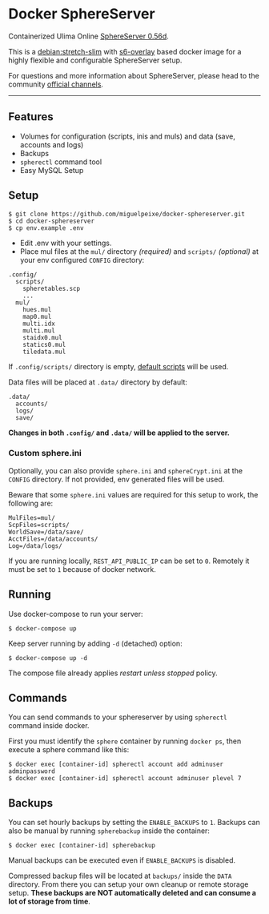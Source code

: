 # Docker SphereServer

Containerized Ulima Online [SphereServer 0.56d](https://github.com/Sphereserver/Source).

This is a [debian:stretch-slim](https://hub.docker.com/_/debian) with [s6-overlay](https://github.com/just-containers/s6-overlay) based docker image for a highly flexible and configurable SphereServer setup.

For questions and more information about SphereServer, please head to the community [official channels](https://www.sphereserver.com/).

---

## Features

- Volumes for configuration (scripts, inis and muls) and data (save, accounts and logs)
- Backups
- `spherectl` command tool
- Easy MySQL Setup

## Setup

```
$ git clone https://github.com/miguelpeixe/docker-sphereserver.git
$ cd docker-sphereserver
$ cp env.example .env
```

- Edit .env with your settings.
- Place mul files at the `mul/` directory _(required)_ and `scripts/` _(optional)_ at your env configured `CONFIG` directory:

```
.config/
  scripts/
    spheretables.scp
    ...
  mul/
    hues.mul
    map0.mul
    multi.idx
    multi.mul
    staidx0.mul
    statics0.mul
    tiledata.mul
```

If `.config/scripts/` directory is empty, [default scripts](https://github.com/Sphereserver/Scripts) will be used.

Data files will be placed at `.data/` directory by default:

```
.data/
  accounts/
  logs/
  save/
```

**Changes in both `.config/` and `.data/` will be applied to the server.**

### Custom sphere.ini

Optionally, you can also provide `sphere.ini` and `sphereCrypt.ini` at the `CONFIG` directory. If not provided, env generated files will be used.

Beware that some `sphere.ini` values are required for this setup to work, the following are:

```
MulFiles=mul/
ScpFiles=scripts/
WorldSave=/data/save/
AcctFiles=/data/accounts/
Log=/data/logs/
```

If you are running locally, `REST_API_PUBLIC_IP` can be set to `0`. Remotely it must be set to `1` because of docker network.

## Running

Use docker-compose to run your server:

```
$ docker-compose up
```

Keep server running by adding `-d` (detached) option:

```
$ docker-compose up -d
```

The compose file already applies _restart unless stopped_ policy.

## Commands

You can send commands to your sphereserver by using `spherectl` command inside docker.

First you must identify the `sphere` container by running `docker ps`, then execute a sphere command like this:

```
$ docker exec [container-id] spherectl account add adminuser adminpassword
$ docker exec [container-id] spherectl account adminuser plevel 7
```

## Backups

You can set hourly backups by setting the `ENABLE_BACKUPS` to `1`. Backups can also be manual by running `spherebackup` inside the container:

```
$ docker exec [container-id] spherebackup
```

Manual backups can be executed even if `ENABLE_BACKUPS` is disabled.

Compressed backup files will be located at `backups/` inside the `DATA` directory. From there you can setup your own cleanup or remote storage setup. **These backups are NOT automatically deleted and can consume a lot of storage from time**.
